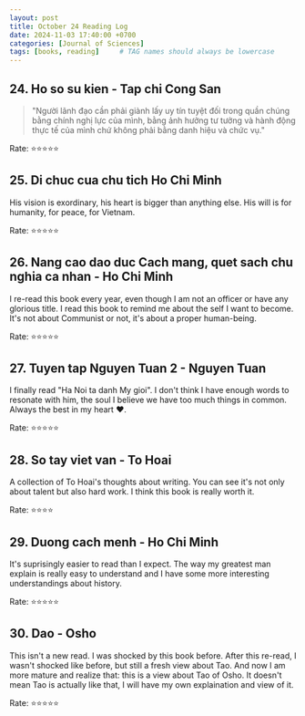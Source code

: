 ```yaml
---
layout: post
title: October 24 Reading Log
date: 2024-11-03 17:40:00 +0700
categories: [Journal of Sciences]
tags: [books, reading]     # TAG names should always be lowercase
---
```


## 24. Ho so su kien - Tap chi Cong San

> "Người lãnh đạo cần phải giành lấy uy tín tuyệt đối trong quần chúng bằng chính nghị lực của mình, bằng ảnh hưởng tư tưởng và hành động thực tế của mình chứ không phải bằng danh hiệu và chức vụ."

Rate: :star::star::star::star::star:

## 25. Di chuc cua chu tich Ho Chi Minh

His vision is exordinary, his heart is bigger than anything else. His will is for humanity, for peace, for Vietnam.

Rate: :star::star::star::star::star:

## 26. Nang cao dao duc Cach mang, quet sach chu nghia ca nhan - Ho Chi Minh 

I re-read this book every year, even though I am not an officer or have any glorious title. I read this book to remind me about the self I want to become. It's not about Communist or not, it's about a proper human-being.

Rate: :star::star::star::star::star:

## 27. Tuyen tap Nguyen Tuan 2 - Nguyen Tuan

I finally read "Ha Noi ta danh My gioi". I don't think I have enough words to resonate with him, the soul I believe we have too much things in common. Always the best in my heart :heart:.

Rate: :star::star::star::star::star:

## 28. So tay viet van - To Hoai

A collection of To Hoai's thoughts about writing. You can see it's not only about talent but also hard work. I think this book is really worth it.

Rate: :star::star::star::star:

## 29. Duong cach menh - Ho Chi Minh

It's suprisingly easier to read than I expect. The way my greatest man explain is really easy to understand and I have some more interesting understandings about history.

Rate: :star::star::star::star::star:

## 30. Dao - Osho

This isn't a new read. I was shocked by this book before. After this re-read, I wasn't shocked like before, but still a fresh view about Tao. And now I am more mature and realize that: this is a view about Tao of Osho. It doesn't mean Tao is actually like that, I will have my own explaination and view of it.

Rate: :star::star::star::star::star:
